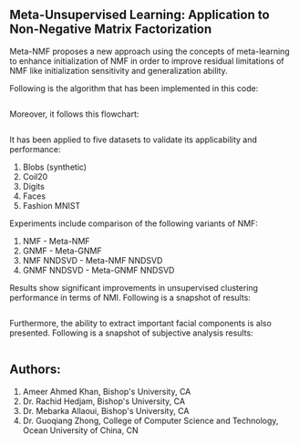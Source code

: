 ## Meta-Unsupervised Learning: Application to Non-Negative Matrix Factorization

Meta-NMF proposes a new approach using the concepts of meta-learning to enhance initialization of NMF in order to improve residual limitations of NMF like initialization sensitivity and generalization ability.

Following is the algorithm that has been implemented in this code:

<figure>
  <img src="https://github.com/user-attachments/assets/7c5ee2c2-dc8f-47f2-a414-bd287cc1f710" alt="">
</figure>

Moreover, it follows this flowchart:
<figure>
  <img src="https://github.com/user-attachments/assets/6bcc6d45-65c3-45cb-a175-2c5988d02b21" alt="">
</figure>

It has been applied to five datasets to validate its applicability and performance:
1. Blobs (synthetic)
2. Coil20
3. Digits
4. Faces
5. Fashion MNIST

Experiments include comparison of the following variants of NMF:
1. NMF - Meta-NMF
2. GNMF - Meta-GNMF
3. NMF NNDSVD - Meta-NMF NNDSVD
4. GNMF NNDSVD - Meta-GNMF NNDSVD

Results show significant improvements in unsupervised clustering performance in terms of NMI. Following is a snapshot of results:

<figure>
  <img src="https://github.com/user-attachments/assets/e70c1c4e-06cb-4e23-aad6-7db282563748" alt="">
</figure>

Furthermore, the ability to extract important facial components is also presented. Following is a snapshot of subjective analysis results:

<figure>
  <img src="https://github.com/user-attachments/assets/d4ebb7c0-c585-4439-8871-ab5df8227009" alt="">
</figure>

## Authors:
1. Ameer Ahmed Khan, Bishop's University, CA
2. Dr. Rachid Hedjam, Bishop's University, CA
3. Dr. Mebarka Allaoui, Bishop's University, CA
4. Dr. Guoqiang Zhong, College of Computer Science and Technology, Ocean University of China, CN
